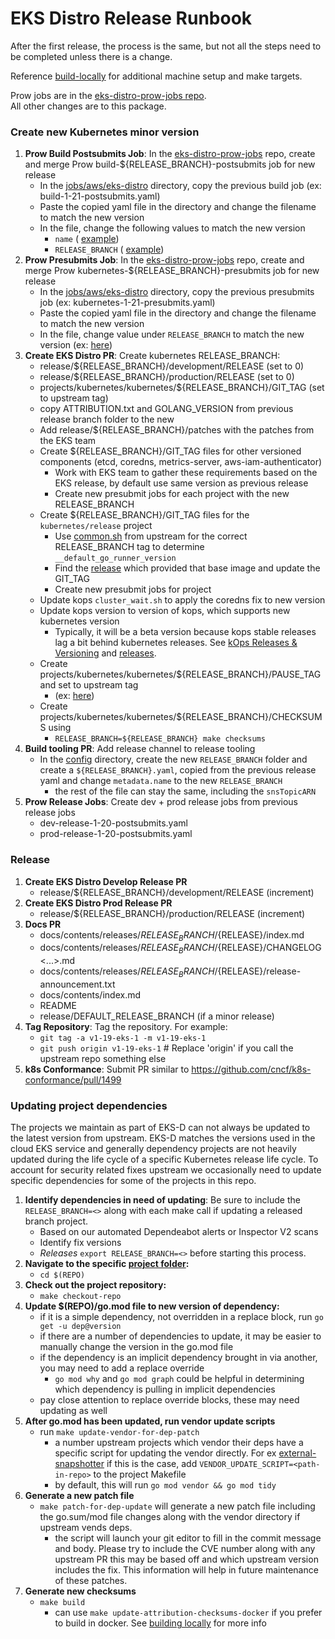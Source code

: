 # EKS Distro Release Runbook

After the first release, the process is the same, but not all the steps need to be completed unless there is a change.

Reference [build-locally](building-locally.md) for additional machine setup and make targets.

Prow jobs are in the 
[eks-distro-prow-jobs repo](https://github.com/aws/eks-distro-prow-jobs/tree/main/jobs/aws/eks-distro).  
All other changes are to this package.

### Create new Kubernetes minor version

1. **Prow Build Postsubmits Job**: In the
   [eks-distro-prow-jobs](https://github.com/aws/eks-distro-prow-jobs/tree/main/jobs/aws/eks-distro) repo, create and
   merge Prow build-${RELEASE_BRANCH}-postsubmits job for new release
    * In the [jobs/aws/eks-distro](https://github.com/aws/eks-distro-prow-jobs/tree/main/jobs/aws/eks-distro) directory,
      copy the previous build job (ex: build-1-21-postsubmits.yaml)
    * Paste the copied yaml file in the directory and change the filename to match the new version
    * In the file, change the following values to match the new version
        * `name` (
          [example](https://github.com/aws/eks-distro-prow-jobs/blob/49377e50748a9bec611aec7bb23873a14aa84e11/jobs/aws/eks-distro/build-1-21-postsubmits.yaml#L17))
        * `RELEASE_BRANCH` (
          [example](https://github.com/aws/eks-distro-prow-jobs/blob/49377e50748a9bec611aec7bb23873a14aa84e11/jobs/aws/eks-distro/build-1-21-postsubmits.yaml#L51))
1. **Prow Presubmits Job**: In the
   [eks-distro-prow-jobs](https://github.com/aws/eks-distro-prow-jobs/tree/main/jobs/aws/eks-distro) repo, create and
   merge Prow kubernetes-${RELEASE_BRANCH}-presubmits job for new release
    * In the [jobs/aws/eks-distro](https://github.com/aws/eks-distro-prow-jobs/tree/main/jobs/aws/eks-distro) directory,
      copy the previous presubmits job (ex: kubernetes-1-21-presubmits.yaml)
    * Paste the copied yaml file in the directory and change the filename to match the new version
    * In the file, change value under `RELEASE_BRANCH` to match the new version (ex:
      [here](https://github.com/aws/eks-distro-prow-jobs/blob/49377e50748a9bec611aec7bb23873a14aa84e11/jobs/aws/eks-distro/kubernetes-1-21-presubmits.yaml#L39))
1. **Create EKS Distro PR**: Create kubernetes RELEASE_BRANCH:
    * release/${RELEASE_BRANCH}/development/RELEASE (set to 0)
    * release/${RELEASE_BRANCH}/production/RELEASE (set to 0)
    * projects/kubernetes/kubernetes/${RELEASE_BRANCH}/GIT_TAG (set to upstream tag)
    * copy ATTRIBUTION.txt and GOLANG_VERSION from previous release branch folder to the new
    * Add release/${RELEASE_BRANCH}/patches with the patches from the EKS team
    * Create ${RELEASE_BRANCH}/GIT_TAG files for other versioned components (etcd, coredns, metrics-server,
      aws-iam-authenticator)
        * Work with EKS team to gather these requirements based on the EKS release, by default use same version as
          previous release
        * Create new presubmit jobs for each project with the new RELEASE_BRANCH
    * Create ${RELEASE_BRANCH}/GIT_TAG files for the `kubernetes/release` project
        * Use [common.sh](https://github.com/kubernetes/kubernetes/blob/master/build/common.sh) from upstream for the correct RELEASE_BRANCH
          tag to determine `__default_go_runner_version`
        * Find the [release](https://github.com/kubernetes/release/releases) which provided that base image and update the GIT_TAG
        * Create new presubmit jobs for project
    * Update kops `cluster_wait.sh` to apply the coredns fix to new version
    * Update kops version to version of kops, which supports new kubernetes version
         * Typically, it will be a beta version because kops stable releases lag a bit behind kubernetes releases. See
           [kOps Releases & Versioning](https://kops.sigs.k8s.io/welcome/releases/) and
           [releases](https://github.com/kubernetes/kops/releases/).
    * Create projects/kubernetes/kubernetes/${RELEASE_BRANCH}/PAUSE_TAG and set to upstream tag
        * (ex: [here](https://github.com/kubernetes/kubernetes/blob/v1.21.0/build/pause/Makefile#L20))
	* Create projects/kubernetes/kubernetes/${RELEASE_BRANCH}/CHECKSUMS using
		*  `RELEASE_BRANCH=${RELEASE_BRANCH} make checksums`
1. **Build tooling PR**: Add release channel to release tooling
    * In the [config](https://github.com/aws/eks-distro-build-tooling/tree/main/release/config) directory, create the
      new `RELEASE_BRANCH` folder and create a `${RELEASE_BRANCH}.yaml`, copied from the previous release yaml and
      change `metadata.name` to the new `RELEASE_BRANCH`
        * the rest of the file can stay the same, including the `snsTopicARN`
1. **Prow Release Jobs**: Create dev + prod release jobs from previous release jobs
    * dev-release-1-20-postsubmits.yaml
    * prod-release-1-20-postsubmits.yaml

### Release

1. **Create EKS Distro Develop Release PR**
    * release/${RELEASE_BRANCH}/development/RELEASE (increment)
1. **Create EKS Distro Prod Release PR**
    * release/${RELEASE_BRANCH}/production/RELEASE (increment)
1. **Docs PR**
    * docs/contents/releases/${RELEASE_BRANCH}/${RELEASE}/index.md
    * docs/contents/releases/${RELEASE_BRANCH}/${RELEASE}/CHANGELOG<...>.md
    * docs/contents/releases/${RELEASE_BRANCH}/${RELEASE}/release-announcement.txt
    * docs/contents/index.md
    * README
    * release/DEFAULT_RELEASE_BRANCH (if a minor release)
1. **Tag Repository**: Tag the repository. For example:
    * `git tag -a v1-19-eks-1 -m v1-19-eks-1`
    * `git push origin v1-19-eks-1` # Replace 'origin' if you call the upstream repo something else
1. **k8s Conformance**: Submit PR similar to https://github.com/cncf/k8s-conformance/pull/1499


### Updating project dependencies
The projects we maintain as part of EKS-D can not always be updated to the latest version from upstream.
EKS-D matches the versions used in the cloud EKS service and generally dependency projects are not heavily updated
during the life cycle of a specific Kubernetes release life cycle.  To account for security related fixes upstream
we occasionally need to update specific dependencies for some of the projects in this repo.

1. **Identify dependencies in need of updating**: Be sure to include the `RELEASE_BRANCH=<>` along with each make call
if updating a released branch project.
    * Based on our automated Dependeabot alerts or Inspector V2 scans
    * Identify fix versions
    * *Releases* `export RELEASE_BRANCH=<>` before starting this process.
1. **Navigate to the specific [project folder](https://github.com/aws/eks-distro/tree/main/projects):**
    * `cd $(REPO)`
1. **Check out the project repository:**
    * `make checkout-repo`
1. **Update $(REPO)/go.mod file to new version of dependency:**
    * if it is a simple dependency, not overridden in a replace block, run `go get -u dep@version`
    * if there are a number of dependencies to update, it may be easier to manually change the version in the go.mod file
    * if the dependency is an implicit dependency brought in via another, you may need to add a replace override
        * `go mod why` and `go mod graph` could be helpful in determining which dependency is pulling in implicit dependencies
    * pay close attention to replace override blocks, these may need updating as well
1.  **After go.mod has been updated, run vendor update scripts**  
    * run `make update-vendor-for-dep-patch`
        * a number upstream projects which vendor their deps have a specific script for updating the vendor directly.
        For ex [external-snapshotter](https://github.com/kubernetes-csi/external-snapshotter/blob/master/release-tools/update-vendor.sh)
        if this is the case, add `VENDOR_UPDATE_SCRIPT=<path-in-repo>` to the project Makefile
        * by default, this will run `go mod vendor && go mod tidy`
1.  **Generate a new patch file**
    * `make patch-for-dep-update` will generate a new patch file including the go.sum/mod file changes along with the vendor
    directory if upstream vends deps.
        * the script will launch your git editor to fill in the commit message and body. Please try to include the CVE number
        along with any upstream PR this may be based off and which upstream version includes the fix.  This information will
        help in future maintenance of these patches.
1.  **Generate new checksums**
    * `make build` 
        * can use `make update-attribution-checksums-docker` if you prefer to build in docker. See [building locally](building-locally.md)
        for more info